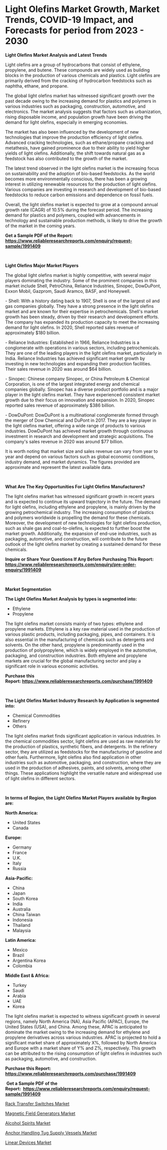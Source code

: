 <p><h1>Light Olefins Market Growth, Market Trends, COVID-19 Impact, and Forecasts for period from 2023 - 2030</h1></p><p><strong>Light Olefins Market Analysis and Latest Trends</strong></p>
<p><p>Light olefins are a group of hydrocarbons that consist of ethylene, propylene, and butene. These compounds are widely used as building blocks in the production of various chemicals and plastics. Light olefins are primarily derived from the cracking of hydrocarbon feedstocks such as naphtha, ethane, and propane.</p><p>The global light olefins market has witnessed significant growth over the past decade owing to the increasing demand for plastics and polymers in various industries such as packaging, construction, automotive, and electronics. The market analysis suggests that factors such as urbanization, rising disposable income, and population growth have been driving the demand for light olefins, especially in emerging economies.</p><p>The market has also been influenced by the development of new technologies that improve the production efficiency of light olefins. Advanced cracking technologies, such as ethane/propane cracking and metathesis, have gained prominence due to their ability to yield higher yields of light olefins. Additionally, the shift towards natural gas as a feedstock has also contributed to the growth of the market.</p><p>The latest trend observed in the light olefins market is the increasing focus on sustainability and the adoption of bio-based feedstocks. As the world becomes more environmentally conscious, there has been a growing interest in utilizing renewable resources for the production of light olefins. Various companies are investing in research and development of bio-based feedstocks to reduce carbon emissions and dependence on fossil fuels.</p><p>Overall, the light olefins market is expected to grow at a compound annual growth rate (CAGR) of 10.5% during the forecast period. The increasing demand for plastics and polymers, coupled with advancements in technology and sustainable production methods, is likely to drive the growth of the market in the coming years.</p></p>
<p><strong>Get a Sample PDF of the Report:&nbsp; <a href="https://www.reliableresearchreports.com/enquiry/request-sample/1991409">https://www.reliableresearchreports.com/enquiry/request-sample/1991409</a></strong></p>
<p>&nbsp;</p>
<p><strong>Light Olefins Major Market Players</strong></p>
<p><p>The global light olefins market is highly competitive, with several major players dominating the industry. Some of the prominent companies in this market include Shell, PetroChina, Reliance Industries, Sinopec, DowDuPont, Exxon Mobil, Gazprom, Saudi Aramco, BASF, and Honeywell.</p><p>- Shell: With a history dating back to 1907, Shell is one of the largest oil and gas companies globally. They have a strong presence in the light olefins market and are known for their expertise in petrochemicals. Shell's market growth has been steady, driven by their research and development efforts. The company has expanded its production capacity to meet the increasing demand for light olefins. In 2020, Shell reported sales revenue of approximately $180 billion.</p><p>- Reliance Industries: Established in 1966, Reliance Industries is a conglomerate with operations in various sectors, including petrochemicals. They are one of the leading players in the light olefins market, particularly in India. Reliance Industries has achieved significant market growth by investing in new technologies and expanding their production facilities. Their sales revenue in 2020 was around $64 billion.</p><p>- Sinopec: Chinese company Sinopec, or China Petroleum & Chemical Corporation, is one of the largest integrated energy and chemical companies globally. Sinopec has a diverse product portfolio and is a major player in the light olefins market. They have experienced consistent market growth due to their focus on innovation and expansion. In 2020, Sinopec reported sales revenue of approximately $386 billion.</p><p>- DowDuPont: DowDuPont is a multinational conglomerate formed through the merger of Dow Chemical and DuPont in 2017. They are a key player in the light olefins market, offering a wide range of products to various industries. DowDuPont has achieved market growth through continuous investment in research and development and strategic acquisitions. The company's sales revenue in 2020 was around $77 billion.</p><p>It is worth noting that market size and sales revenue can vary from year to year and depend on various factors such as global economic conditions, industry demand, and market dynamics. The figures provided are approximate and represent the latest available data.</p></p>
<p>&nbsp;</p>
<p><strong>What Are The Key Opportunities For Light Olefins Manufacturers?</strong></p>
<p><p>The light olefins market has witnessed significant growth in recent years and is expected to continue its upward trajectory in the future. The demand for light olefins, including ethylene and propylene, is mainly driven by the growing petrochemical industry. The increasing consumption of plastics and polymers worldwide is propelling the demand for these chemicals. Moreover, the development of new technologies for light olefins production, such as shale gas and coal-to-olefins, is expected to further boost the market growth. Additionally, the expansion of end-use industries, such as packaging, automotive, and construction, will contribute to the future outlook of the light olefins market by creating a sustained demand for these chemicals.</p></p>
<p><strong>Inquire or Share Your Questions If Any Before Purchasing This Report: <a href="https://www.reliableresearchreports.com/enquiry/pre-order-enquiry/1991409">https://www.reliableresearchreports.com/enquiry/pre-order-enquiry/1991409</a></strong></p>
<p>&nbsp;</p>
<p><strong>Market Segmentation</strong></p>
<p><strong>The Light Olefins Market Analysis by types is segmented into:</strong></p>
<p><ul><li>Ethylene</li><li>Propylene</li></ul></p>
<p><p>The light olefins market consists mainly of two types: ethylene and propylene markets. Ethylene is a key raw material used in the production of various plastic products, including packaging, pipes, and containers. It is also essential in the manufacturing of chemicals such as detergents and solvents. On the other hand, propylene is predominantly used in the production of polypropylene, which is widely employed in the automotive, packaging, and construction industries. Both ethylene and propylene markets are crucial for the global manufacturing sector and play a significant role in various economic activities.</p></p>
<p><strong>Purchase this Report:&nbsp;<a href="https://www.reliableresearchreports.com/purchase/1991409">https://www.reliableresearchreports.com/purchase/1991409</a></strong></p>
<p>&nbsp;</p>
<p><strong>The Light Olefins Market Industry Research by Application is segmented into:</strong></p>
<p><ul><li>Chemical Commodities</li><li>Refinery</li><li>Others</li></ul></p>
<p><p>The light olefins market finds significant application in various industries. In the chemical commodities sector, light olefins are used as raw materials for the production of plastics, synthetic fibers, and detergents. In the refinery sector, they are utilized as feedstocks for the manufacturing of gasoline and other fuels. Furthermore, light olefins also find application in other industries such as automotive, packaging, and construction, where they are used in the production of adhesives, paints, and solvents, among other things. These applications highlight the versatile nature and widespread use of light olefins in different sectors.</p></p>
<p>&nbsp;</p>
<p><strong>In terms of Region, the Light Olefins Market Players available by Region are:</strong></p>
<p>
    <p> <strong> North America: </strong>
        <ul>
            <li>United States</li>
            <li>Canada</li>
        </ul>
        </p> 
    <p> <strong> Europe: </strong>
        <ul>
            <li>Germany</li>
            <li>France</li>
            <li>U.K.</li>
            <li>Italy</li>
            <li>Russia</li>
        </ul>
        </p> 
    <p> <strong> Asia-Pacific: </strong>
        <ul>
            <li>China</li>
            <li>Japan</li>
            <li>South Korea</li>
            <li>India</li>
            <li>Australia</li>
            <li>China Taiwan</li>
            <li>Indonesia</li>
            <li>Thailand</li>
            <li>Malaysia</li>
        </ul>
        </p> 
    <p> <strong> Latin America: </strong>
        <ul>
            <li>Mexico</li>
            <li>Brazil</li>
            <li>Argentina Korea</li>
            <li>Colombia</li>
        </ul>
        </p> 
    <p> <strong> Middle East & Africa: </strong>
        <ul>
            <li>Turkey</li>
            <li>Saudi</li>
            <li>Arabia</li>
            <li>UAE</li>
            <li>Korea</li>
        </ul>
    </p>
    </p>
<p><p>The light olefins market is expected to witness significant growth in several regions, namely North America (NA), Asia Pacific (APAC), Europe, the United States (USA), and China. Among these, APAC is anticipated to dominate the market owing to the increasing demand for ethylene and propylene derivatives across various industries. APAC is projected to hold a significant market share of approximately X%, followed by North America and Europe with a market share of Y% and Z%, respectively. This growth can be attributed to the rising consumption of light olefins in industries such as packaging, automotive, and construction.</p></p>
<p><strong>Purchase this Report: <a href="https://www.reliableresearchreports.com/purchase/1991409">https://www.reliableresearchreports.com/purchase/1991409</a></strong></p>
<p>&nbsp;<strong>Get a Sample PDF of the Report:&nbsp;&nbsp;<a href="https://www.reliableresearchreports.com/enquiry/request-sample/1991409">https://www.reliableresearchreports.com/enquiry/request-sample/1991409</a></strong></p>
<p><strong></strong></p>
<p><p><a href="https://medium.com/@zoeyjohns1903/rack-transfer-switches-market-the-key-to-successful-business-strategy-forecast-till-2030-2c30440ce62a">Rack Transfer Switches Market</a></p><p><a href="https://medium.com/@santosh.reportprime/magnetic-field-generators-market-outlook-industry-overview-and-forecast-2023-to-2030-78f0489e5fd7">Magnetic Field Generators Market</a></p><p><a href="https://medium.com/@loyceharber/alcohol-spirits-market-the-key-to-successful-business-strategy-forecast-till-2030-39adf86f63f4">Alcohol Spirits Market</a></p><p><a href="https://medium.com/@mayankdeswal9588dm/decoding-anchor-handling-tug-supply-vessels-market-metrics-market-share-trends-and-growth-b7544121fa8c">Anchor Handling Tug Supply Vessels Market</a></p><p><a href="https://medium.com/@bartlakin/linear-devices-market-competitive-analysis-market-trends-and-forecast-to-2030-962d4a501294">Linear Devices Market</a></p></p>